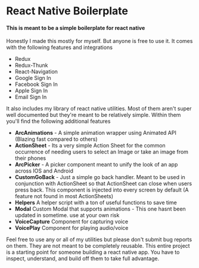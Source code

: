 # React Native Boilerplate 

#### This is meant to be a simple boilerplate for react native

Honestly I made this mostly for myself. But anyone is free to use it. It comes with the following features and integrations

* Redux
* Redux-Thunk
* React-Navigation
* Google Sign In
* Facebook Sign In
* Apple Sign In
* Email Sign In


It also includes my library of react native utilities. Most of them aren't super well documented but they're meant to be relatively simple. Within them you'll find the following additional features

* **ArcAnimations** - A simple animation wrapper using Animated API (Blazing fast compared to others)
* **ActionSheet** - Its a very simple Action Sheet for the common occurrence of needing users to select an Image or take an image from their phones
* **ArcPicker** - A picker component meant to unify the look of an app across IOS and Android
* **CustomGoBack** - Just a simple go back handler. Meant to be used in conjunction with ActionSheet so that ActionSheet can close when users press back. This component is injected into every screen by default (A feature not found in most ActionSheets)
* **Helpers** A helper script with a ton of useful functions to save time
* **Modal** Custom Modal that supports animations - This one hasnt been updated in sometime. use at your own risk
* **VoiceCapture** Component for capturing voice
* **VoicePlay** Component for playing audio/voice

Feel free to use any or all of my utilities but please don't submit bug reports on them. They are not meant to be completely reusable. This entire project is a starting point for someone building a react native app. You have to inspect, understand, and build off them to take full advantage.
